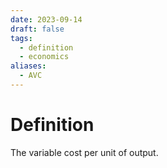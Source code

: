 ```yaml
---
date: 2023-09-14
draft: false
tags:
  - definition
  - economics
aliases:
  - AVC
---
```

# Definition

The variable cost per unit of output.